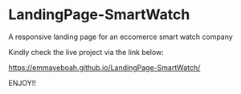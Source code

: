 # LandingPage-SmartWatch

A  responsive landing page for an eccomerce smart watch company

Kindly check the live project via the link below:

https://emmayeboah.github.io/LandingPage-SmartWatch/

ENJOY!!
